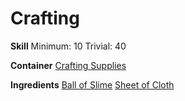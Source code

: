 <!-- TITLE: Slime Soaked Sheet -->
<!-- SUBTITLE: A cloth sheet soaked in slime -->

# Crafting
**Skill**
Minimum: 10
Trivial: 40

**Container**
[Crafting Supplies](crafting-supplies)

**Ingredients**
[Ball of Slime](ball-of-slime)
[Sheet of Cloth](sheet-of-cloth)
